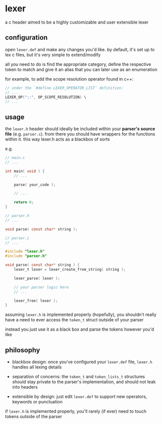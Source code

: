 # lexer

a c header aimed to be a highly customizable and user extensible lexer


## configuration

open `lexer.def` and make any changes you'd like. by default, it's set up to lex c files, but it's very simple to extend/modify

all you need to do is find the appropriate category, define the respective token to match and give it an alias that you can later use as an enumeration

for example, to add the scope resolution operator found in c++:

```c
// under the `#define LEXER_OPERATOR_LIST` definition:
// ...
LEXER_OP("::", OP_SCOPE_RESOLUTION) \
// ...
```


## usage

the `lexer.h` header should ideally be included within your **parser's source file** (e.g. `parser.c`). from there you should have wrappers for the functions within it. this way lexer.h acts as a blackbox of sorts

e.g.

```c
// main.c
// ...

int main( void ) {
    // ...

    parse( your_code );

    // ...

    return 0;
}

```

```c
// parser.h
// ...

void parse( const char* string );

```

```c
// parser.c
// ...

#include "lexer.h"
#include "parser.h"

void parse( const char* string ) {
    lexer_t lexer = lexer_create_from_string( string );

    lexer_parse( lexer );

    // your parser logic here
    // ...

    lexer_free( lexer );
}

```

assuming `lexer.h` is implemented properly (hopefully), you shouldn't really have a need to ever access the `token_t` struct outside of your parser

instead you just use it as a black box and parse the tokens however you'd like


## philosophy

- blackbox design: once you've configured your `lexer.def` file, `lexer.h` handles all lexing details

- separation of concerns: the `token_t` and `token_lists_t` structures should stay private to the parser's implementation, and should not leak into headers

- extensible by design: just edit `lexer.def` to support new operators, keywords or punctuation

if `lexer.h` is implemented properly, you'll rarely (if ever) need to touch tokens outside of the parser
